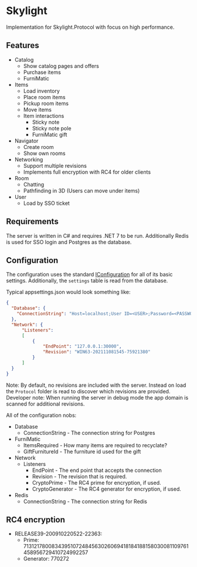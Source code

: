 # Skylight
Implementation for Skylight.Protocol with focus on high performance.

## Features
- Catalog
	- Show catalog pages and offers
	- Purchase items
	- FurniMatic
- Items
	- Load inventory
	- Place room items
	- Pickup room items
	- Move items
	- Item interactions
		- Sticky note
		- Sticky note pole
		- FurniMatic gift
- Navigator
	- Create room
	- Show own rooms
- Networking
	- Support multiple revisions
	- Implements full encryption with RC4 for older clients
- Room
	- Chatting
	- Pathfinding in 3D (Users can move under items)
- User
	- Load by SSO ticket

## Requirements
The server is written in C# and requires .NET 7 to be run. Additionally Redis is used for SSO login and Postgres as the database.

## Configuration
The configuration uses the standard [IConfiguration](https://learn.microsoft.com/en-us/dotnet/core/extensions/configuration) for all of its basic settings. Additionally, the `settings` table is read from the database.

Typical appsettings.json would look something like:
```json
{
  "Database": {
    "ConnectionString": "Host=localhost;User ID=<USER>;Password=<PASSWORD>;Database=skylight"
  },
  "Network": {
	  "Listeners":
	  [
		  {
			  "EndPoint": "127.0.0.1:30000",
			  "Revision": "WIN63-202111081545-75921380"
		  }
	  ]
  }
}
```

Note: By default, no revisions are included with the server. Instead on load the `Protocol` folder is read to discover which revisions are provided. Developer note: When running the server in debug mode the app domain is scanned for additional revisions.

All of the configuration nobs:
- Database
	- ConnectionString - The connection string for Postgres
- FurniMatic
	- ItemsRequired - How many items are required to recyclate?
	- GiftFurnitureId - The furniture id used for the gift
- Network
	- Listeners
		- EndPoint - The end point that accepts the connection
		- Revision - The revision that is required.
		- CryptoPrime - The RC4 prime for encryption, if used.
		- CryptoGenerator - The RC4 generator for encryption, if used.
- Redis
	- ConnectionString - The connection string for Redis

## RC4 encryption
- RELEASE39-200910220522-22363:
	- Prime: 71312178008343951072484563026069418184188158030081109761458956729410724992257
	- Generator: 770272